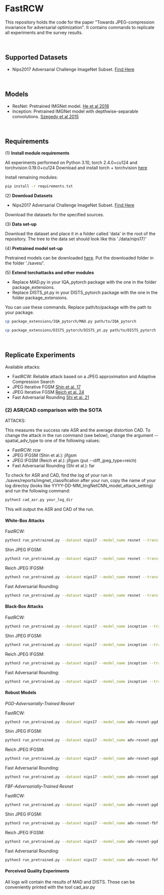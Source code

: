 # FastRCW

This repository holds the code for the paper "Towards JPEG-compression invariance for adversarial optimization". It contains commands to replicate all experiments and the survey results.

<br />


## Supported Datasets

- Nips2017 Adversarial Challenge ImageNet Subset. [Find Here](https://www.kaggle.com/competitions/nips-2017-defense-against-adversarial-attack/overview)

<br />

## Models

- ResNet: Pretrained IMGNet model. [He et al 2016](https://www.cv-foundation.org/openaccess/content_cvpr_2016/papers/He_Deep_Residual_Learning_CVPR_2016_paper.pdf)
- Inception: Pretrained IMGNet model with depthwise-separable convolutions. [Szegedy et al 2015](https://arxiv.org/pdf/1512.00567.pdf)


<br />

## Requirements

(1) **Install module requirements**

All experiments performed on Python 3.10, torch 2.4.0+cu124 and torchvision 0.19.0+cu124
Download and install torch + torchvision [here](https://pytorch.org/)

Install remaining modules:

```bash
pip install -r requirements.txt
```

(2) **Download Datasets**


- Nips2017 Adversarial Challenge ImageNet Subset. [Find Here](https://www.kaggle.com/competitions/nips-2017-defense-against-adversarial-attack/overview)

Download the datasets for the specified sources.

(3) **Data set-up**

Download the dataset and place it in a folder called 'data' in the root of the repository. The tree to the data set should look like this './data/nips17/'

(4) **Pretrained model set-up**

Pretrained models can be downloaded [here](https://drive.google.com/drive/folders/1G1WvO9NylgV6aUKNEjoatv073KGpM8mk?usp=sharing).
Put the downloaded folder in the folder './saves/'.

(5) **Extend torchattacks and other modules**

- Replace MAD.py in your IQA_pytorch package with the one in the folder package_extensions.
- Replace DISTS_pt.py in your DISTS_pytorch package with the one in the folder package_extensions.

You can use these commands. Replace path/to/package with the path to your package.

```bash
cp package_extensions/IQA_pytorch/MAD.py path/to/IQA_pytorch
```

```bash
cp package_extensions/DISTS_pytorch/DISTS_pt.py path/to/DISTS_pytorch
```

<br />

## Replicate Experiments

Available attacks:

- FastRCW: Reliable attack based on a JPEG approximation and Adaptive Compression Search
- JPEG Iterative FGSM [Shin et al. 17](https://machine-learning-and-security.github.io/papers/mlsec17_paper_54.pdf)
- JPEG Iterative FGSM [Reich et al. 24](https://arxiv.org/abs/2309.06978)
- Fast Adversarial Rounding [Shi et al. 21](https://ieeexplore.ieee.org/document/9428243)


### (2) ASR/CAD comparison with the SOTA

ATTACKS:

This measures the success rate ASR and the average distortion CAD. To change the attack in the run command (see below), change the argument --spatial_adv_type to one of the following values:

- FastRCW: rcw
- JPEG IFGSM (Shin et al.): jifgsm
- JPEG IFGSM (Reich et al.): jifgsm (put --diff_jpeg_type=reich)
- Fast Adversarial Rounding (Shi et al.): far

To check for ASR and CAD, find the log of your run in ./saves/reports/imgnet_classification after your run, 
copy the name of your log directoy (looks like YYYY-DD-MM_ImgNetCNN_model_attack_setting) and run the following command:

```bash
python3 cad_asr.py your_log_dir
```

This will output the ASR and CAD of the run.

#### White-Box Attacks

FastRCW:
```bash
python3 run_pretrained.py --dataset nips17 --model_name resnet --transform pretrained --adversarial True --steps 10000 --spatial_adv_type rcw  --target_mode most_likely --surrogate_model resnet --surrogate_input_size 224 --batchsize 16 --device cuda:0 --is_targeted True  --attack_compression=True --attack_compression_rate 80 --attack_lr 0.00001 --c 0.5
```

Shin JPEG IFGSM:
```bash
python3 run_pretrained.py --dataset nips17 --model_name resnet --transform pretrained --adversarial True --spatial_adv_type jifgsm --surrogate_model resnet --surrogate_input_size 224 --batchsize 16 --device cuda:0 --jifgsm_compr_type shin --attack_compression True --attack_compression_rate 70 --N 6 --is_targeted true --target_mode most_likely --eps 0.0004 --steps 7

```

Reich JPEG IFGSM:
```bash
python3 run_pretrained.py --dataset nips17 --model_name resnet --transform pretrained --adversarial True --spatial_adv_type jifgsm --surrogate_model resnet --surrogate_input_size 224 --batchsize 16 --device cuda:0 --jifgsm_compr_type reich --attack_compression True --attack_compression_rate 70 --N 6 --is_targeted true --target_mode most_likely --eps 0.0004 --steps 7
```

Fast Adversarial Rounding:
```bash
python3 run_pretrained.py --dataset nips17 --model_name resnet --transform pretrained --adversarial True --spatial_adv_type far --surrogate_model resnet --surrogate_input_size 224 --batchsize 16 --device cuda:0 --attack_compression True --attack_compression_rate 70 --is_targeted true --target_mode most_likely --eps 9e-05 --far_jpeg_quality 80 --eta 0.3
```


#### Black-Box Attacks

FastRCW:
```bash
python3 run_pretrained.py --dataset nips17 --model_name inception --transform pretrained --adversarial True --steps 10000 --spatial_adv_type rcw  --target_mode most_likely --surrogate_model resnet --surrogate_input_size 224 --batchsize 16 --device cuda:0 --is_targeted True  --attack_compression=True --attack_compression_rate 70 --attack_lr 0.00001 --c 0.5
```

Shin JPEG IFGSM:
```bash
python3 run_pretrained.py --dataset nips17 --model_name inception --transform pretrained --adversarial True --spatial_adv_type jifgsm --surrogate_model resnet --surrogate_input_size 224 --batchsize 16 --device cuda:0 --jifgsm_compr_type shin --attack_compression True --attack_compression_rate 70 --N 6 --is_targeted true --target_mode most_likely --eps 0.0004 --steps 7
```

Reich JPEG IFGSM:
```bash
python3 run_pretrained.py --dataset nips17 --model_name inception --transform pretrained --adversarial True --spatial_adv_type jifgsm --surrogate_model resnet --surrogate_input_size 224 --batchsize 16 --device cuda:0 --jifgsm_compr_type reich --attack_compression True --attack_compression_rate 70 --N 6 --is_targeted true --target_mode most_likely --eps 0.0004 --steps 7
```

Fast Adversarial Rounding:
```bash
python3 run_pretrained.py --dataset nips17 --model_name inception --transform pretrained --adversarial True --spatial_adv_type far --surrogate_model resnet --surrogate_input_size 224 --batchsize 16 --device cuda:0 --attack_compression True --attack_compression_rate 70 --is_targeted true --target_mode most_likely --eps 9e-05 --far_jpeg_quality 80 --eta 0.3
```

#### Robust Models

*PGD-Adversarially-Trained Resnet*

FastRCW:
```bash
python3 run_pretrained.py --dataset nips17 --model_name adv-resnet-pgd --transform pretrained --adversarial True --steps 10000 --spatial_adv_type rcw  --target_mode most_likely --surrogate_model adv-resnet-pgd --surrogate_input_size 224 --batchsize 16 --device cuda:0 --is_targeted True  --attack_compression=True --attack_compression_rate 70 --attack_lr 0.00001 --c 0.5 --adversarial_pretrained=True --adv_pretrained_protocol=pgd
```

Shin JPEG IFGSM:
```bash
python3 run_pretrained.py --dataset nips17 --model_name adv-resnet-pgd --transform pretrained --adversarial True --spatial_adv_type jifgsm --surrogate_model adv-resnet-pgd --surrogate_input_size 224 --batchsize 16 --device cuda:0 --jifgsm_compr_type shin --attack_compression True --attack_compression_rate 70 --N 6 --is_targeted true --target_mode most_likely --eps 0.0008 --steps 7 --adversarial_pretrained=True --adv_pretrained_protocol=pgd
```

Reich JPEG IFGSM:
```bash
python3 run_pretrained.py --dataset nips17 --model_name adv-resnet-pgd --transform pretrained --adversarial True --spatial_adv_type jifgsm --surrogate_model adv-resnet-pgd --surrogate_input_size 224 --batchsize 16 --device cuda:0 --jifgsm_compr_type reich --attack_compression True --attack_compression_rate 70 --N 6 --is_targeted true --target_mode most_likely --eps 0.0008 --steps 7 --adversarial_pretrained=True --adv_pretrained_protocol=pgd
```

Fast Adversarial Rounding:
```bash
python3 run_pretrained.py --dataset nips17 --model_name adv-resnet-pgd --transform pretrained --adversarial True --spatial_adv_type far --surrogate_model adv-resnet-pgd --surrogate_input_size 224 --batchsize 16 --device cuda:0 --attack_compression True --attack_compression_rate 70 --is_targeted true --target_mode most_likely --eps 9e-04 --far_jpeg_quality 80 --eta 0.3 --adversarial_pretrained=True --adv_pretrained_protocol=pgd
```

*FBF-Adversarially-Trained Resnet*


FastRCW:
```bash
python3 run_pretrained.py --dataset nips17 --model_name adv-resnet-pgd --transform pretrained --adversarial True --steps 10000 --spatial_adv_type rcw  --target_mode most_likely --surrogate_model adv-resnet-pgd --surrogate_input_size 224 --batchsize 16 --device cuda:1 --is_targeted True  --attack_compression=True --attack_compression_rate 70 --attack_lr 0.00001 --c 0.5 --adversarial_pretrained=True --adv_pretrained_protocol=pgd
```

Shin JPEG IFGSM:
```bash
python3 run_pretrained.py --dataset nips17 --model_name adv-resnet-fbf --transform pretrained --adversarial True --spatial_adv_type jifgsm --surrogate_model adv-resnet-fbf --surrogate_input_size 224 --batchsize 16 --device cuda:1 --jifgsm_compr_type reich --attack_compression True --attack_compression_rate 70 --N 6 --is_targeted true --target_mode most_likely --eps 0.0004 --steps 7 --adversarial_pretrained=True --adv_pretrained_protocol=fbf
```

Reich JPEG IFGSM:
```bash
python3 run_pretrained.py --dataset nips17 --model_name adv-resnet-pgd --transform pretrained --adversarial True --spatial_adv_type jifgsm --surrogate_model adv-resnet-pgd --surrogate_input_size 224 --batchsize 16 --device cuda:0 --jifgsm_compr_type reich --attack_compression True --attack_compression_rate 70 --N 6 --is_targeted true --target_mode most_likely --eps 0.0004 --steps 7 --adversarial_pretrained=True --adv_pretrained_protocol=pgd
```

Fast Adversarial Rounding:
```bash
python3 run_pretrained.py --dataset nips17 --model_name adv-resnet-fbf --transform pretrained --adversarial True --spatial_adv_type far --surrogate_model adv-resnet-fbf --surrogate_input_size 224 --batchsize 16 --device cuda:1 --attack_compression True --attack_compression_rate 80 --is_targeted true --target_mode most_likely --eps 9e-05 --far_jpeg_quality 80 --eta 0.3 --adversarial_pretrained=True --adv_pretrained_protocol=fbf
```


#### Perceived Quality Experiments

All logs will contain the results of MAD and DISTS. Those can be conveniently printed with the tool cad_asr.py